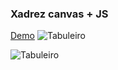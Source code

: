 
### Xadrez canvas + JS
[Demo](https://eduardoaraya.github.io/xadrez-canvas-js)
![Tabuleiro](https://github.com/eduardoaraya/tabuleiro-xadrez-canvas/blob/master/tabuleiro.png)

![Tabuleiro](https://github.com/eduardoaraya/tabuleiro-xadrez-canvas/blob/master/tabuleiro_pecas.PNG)
